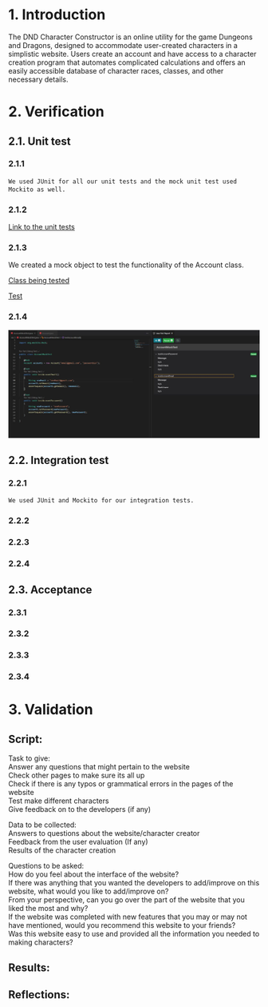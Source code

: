 # 1. Introduction
The DND Character Constructor is an online utility for the game Dungeons and Dragons, designed to accommodate user-created characters in a simplistic website. Users create an account and have access to a character creation program that automates complicated calculations and offers an easily accessible database of character races, classes, and other necessary details.

# 2. Verification
## 2.1. Unit test
  ### 2.1.1
    We used JUnit for all our unit tests and the mock unit test used Mockito as well.
    
  ### 2.1.2
  [Link to the unit tests](https://github.com/cloudandr0id/DNDCharacterCreation/tree/main/project_backend/tests/unitTests)
  
  ### 2.1.3
  We created a mock object to test the functionality of the Account class.
  
  [Class being tested](https://github.com/cloudandr0id/DNDCharacterCreation/blob/main/project_backend/database%20classes/Account.java)
  
  [Test](https://github.com/cloudandr0id/DNDCharacterCreation/blob/main/project_backend/tests/unitTests/AccountMockTest.java)
  
  ### 2.1.4
  ![Mock object test passing](https://github.com/cloudandr0id/DNDCharacterCreation/blob/main/project_documentation/cs386_deliverables/D7/MockUnitTest.JPG?raw=true)
  
## 2.2. Integration test
  ### 2.2.1
    We used JUnit and Mockito for our integration tests.
  ### 2.2.2
  ### 2.2.3
  ### 2.2.4
## 2.3. Acceptance
  ### 2.3.1
  ### 2.3.2
  ### 2.3.3
  ### 2.3.4

# 3. Validation
  ## Script:  
  Task to give:  
    Answer any questions that might pertain to the website  
    Check other pages to make sure its all up  
    Check if there is any typos or grammatical errors in the pages of the website  
    Test make different characters  
    Give feedback on to the developers (if any)  

  Data to be collected:  
    Answers to questions about the website/character creator  
    Feedback from the user evaluation (If any)  
    Results of the character creation  

  Questions to be asked:  
    How do you feel about the interface of the website?  
    If there was anything that you wanted the developers to add/improve on this website, what would you like to add/improve on?  
    From your perspective, can you go over the part of the website that you liked the most and why?  
    If the website was completed with new features that you may or may not have mentioned, would you recommend this website to your friends?  
    Was this website easy to use and provided all the information you needed to making characters?  

  ## Results:
  ## Reflections:
